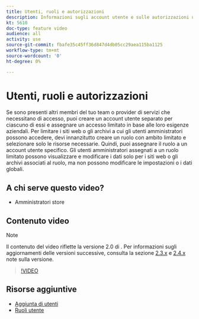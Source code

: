 ```yaml
---
title: Utenti, ruoli e autorizzazioni
description: Informazioni sugli account utente e sulle autorizzazioni utilizzate per controllare l'accesso a [!DNL Commerce] e archivia i dati nel sito Web in Admin.
kt: 5610
doc-type: feature video
audience: all
activity: use
source-git-commit: fbafe35c45ff36d847d4db05cc29aea115ba1125
workflow-type: tm+mt
source-wordcount: '0'
ht-degree: 0%

---
```



# Utenti, ruoli e autorizzazioni

Se sono presenti altri membri del tuo team o provider di servizi che necessitano di accesso, puoi creare un account utente separato per ciascuno di essi e assegnare un accesso limitato in base alle loro esigenze aziendali. Per limitare i siti web o gli archivi a cui gli utenti amministratori possono accedere, devi innanzitutto creare un ruolo con ambito limitato e selezionare solo le risorse necessarie. Quindi, puoi assegnare il ruolo a un account utente specifico. Gli utenti amministratori assegnati a un ruolo limitato possono visualizzare e modificare i dati solo per i siti web o gli archivi associati al ruolo, ma non possono modificare le impostazioni o i dati globali.

## A chi serve questo video?

- Amministratori store

## Contenuto video

>[!NOTE]
>
>Il contenuto del video riflette la versione 2.0 di . Per informazioni sugli aggiornamenti delle versioni successive, consulta la sezione [2.3.x](https://devdocs.magento.com/guides/v2.3/release-notes/bk-release-notes.html) e [2.4.x](https://devdocs.magento.com/guides/v2.4/release-notes/bk-release-notes.html) note sulla versione.

>[!VIDEO](https://video.tv.adobe.com/v/35788?quality=12&learn=on)

## Risorse aggiuntive

- [Aggiunta di utenti](https://docs.magento.com/user-guide/system/permissions-users-all.html)
- [Ruoli utente](https://docs.magento.com/user-guide/system/permissions-user-roles.html)